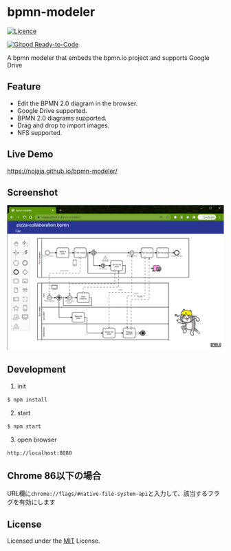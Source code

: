 # bpmn-modeler

[![Licence](https://img.shields.io/badge/License-MIT-green.svg?style=flat-square)](LICENSE) 

[![Gitpod Ready-to-Code](https://img.shields.io/badge/Gitpod-Ready--to--Code-blue?logo=gitpod)](https://gitpod.io/#https://github.com/nojaja/bpmn-modeler) 

A bpmn modeler that embeds the bpmn.io project and supports Google Drive

## Feature
* Edit the BPMN 2.0 diagram in the browser.
* Google Drive supported.
* BPMN 2.0 diagrams supported.
* Drag and drop to import images.
* NFS supported.

## Live Demo
https://nojaja.github.io/bpmn-modeler/

## Screenshot
![screenshot](/assets/screenshots/bpmn-modeler.png)

## Development
1. init
```sh
$ npm install
```

2. start
```sh
$ npm start
```

3. open browser
```
http://localhost:8080
```
## Chrome 86以下の場合
URL欄に`chrome://flags/#native-file-system-api`と入力して、該当するフラグを有効にします

## License

Licensed under the [MIT](LICENSE) License.
